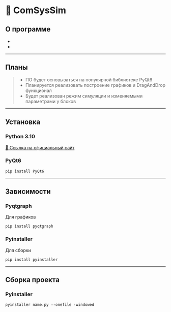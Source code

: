 # 📡 ComSysSim

## О программе

+

+
---

## Планы
> + ПО будет основываться на популярной библиотеке PyQt6
> + Планируется реализовать построение графиков и DragAndDrop функционал
> + Будет реализован режим симуляции и изменяемыми параметрами у блоков

---
## Установка
### Python 3.10
[🔗 Ссылка на официальный сайт ](https://www.python.org/downloads/release/python-3106/ " ")

### PyQt6

```
pip install PyQt6
```




---
## Зависимости
### Pyqtgraph
Для графиков
```
pip install pyqtgraph
```

### Pyinstaller
Для сборки
```
pip install pyinstaller
```





---
## Сборка проекта
### Pyinstaller

```
pyinstaller name.py --onefile -windowed
```

